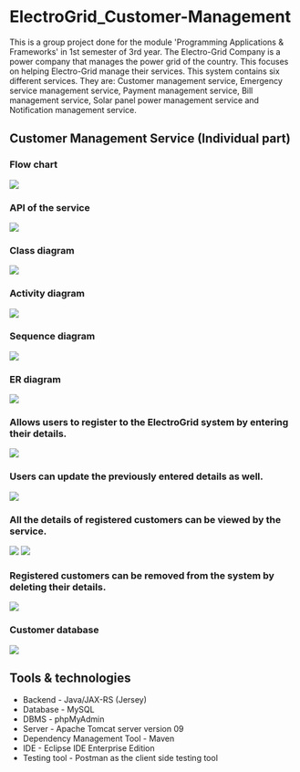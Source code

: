 # ElectroGrid_Customer-Management
This is a group project done for the module 'Programming Applications & Frameworks' in 1st semester of 3rd year. The Electro-Grid Company is a power company that manages the power grid of the country. This focuses on helping Electro-Grid manage their services. This system contains six different services. They are: Customer management service, Emergency service management service, Payment management service, Bill management service, Solar panel 
power management service and Notification management service.

## Customer Management Service (Individual part)

### Flow chart
![](images/CustomerManagement_FlowChart.png)

### API of the service
![](images/CustomerManagement_API.png)

### Class diagram
![](images/CustomerManagement_ClassDiagram.png)

### Activity diagram
![](images/CustomerManagement_ActivityDiagram.png)

### Sequence diagram
![](images/CustomerManagement_SequenceDiagram.png)

### ER diagram
![](images/CustomerManagement_ERDiagram.png)

### Allows users to register to the ElectroGrid system by entering their details.
![](images/POST.png)

### Users can update the previously entered details as well.
![](images/PUT.png)

### All the details of registered customers can be viewed by the service.
![](images/GET.png)
![](images/Eclipse.png)

### Registered customers can be removed from the system by deleting their details.
![](images/DEL.png)

### Customer database
![](images/DB.png)


## Tools & technologies
- Backend - Java/JAX-RS (Jersey)
- Database - MySQL
- DBMS - phpMyAdmin
- Server - Apache Tomcat server version 09
- Dependency Management Tool - Maven
- IDE - Eclipse IDE Enterprise Edition
- Testing tool - Postman as the client side testing tool
